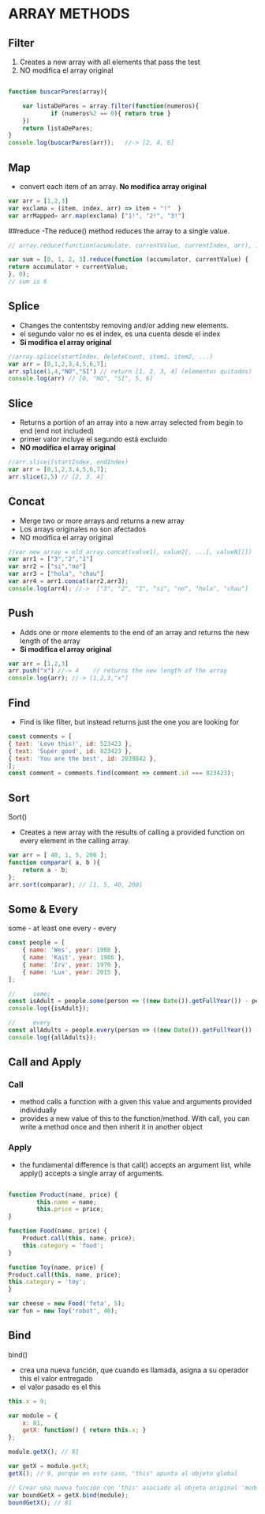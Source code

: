 
# ARRAY METHODS


## Filter

1. Creates a new array with all elements that pass the test 
3. NO modifica el array original

```javascript

function buscarPares(array){

    var listaDePares = array.filter(function(numeros){
            if (numeros%2 == 0){ return true }
    })
    return listaDePares;
}
console.log(buscarPares(arr));   //-> [2, 4, 6]

```

## Map

- convert each item of an array. **No modifica array original**

```javascript
var arr = [1,2,3]  
var exclama = (item, index, arr) => item + "!"  }   
var arrMapped= arr.map(exclama) ["1!", "2!", "3!"]
```

##reduce
-The reduce() method reduces the array to a single value.

```javascript
// array.reduce(function(acumulate, currentValue, currentIndex, arr), initialValue)

var sum = [0, 1, 2, 3].reduce(function (accumulator, currentValue) {
return accumulator + currentValue;
}, 0);
// sum is 6
```

## Splice

- Changes the contentsby removing and/or adding new elements.
- el segundo valor no es el index, es una cuenta desde el index
- **Si modifica el array original**


```javascript
//array.splice(startIndex, deleteCount, item1, item2, ...)
var arr = [0,1,2,3,4,5,6,7];
arr.splice(1,4,"NO","SI") // return [1, 2, 3, 4] (elementos quitados)
console.log(arr) // [0, "NO", "SI", 5, 6]
```

## Slice
- Returns a portion of an array into a new array selected from begin to end (end not included)
- primer valor incluye el segundo está excluido
- **NO modifica el array original**

```javascript
//arr.slice([startIndex, endIndex)
var arr = [0,1,2,3,4,5,6,7];
arr.slice(2,5) // [2, 3, 4]
```

## Concat
- Merge two or more arrays and returns a new array
- Los arrays originales no son afectados
- NO modifica el array original

```javascript
//var new_array = old_array.concat(value1[, value2[, ...[, valueN]]])
var arr1 = ["3","2","1"]  
var arr2 = ["si","no"]  
var arr3 = ["hola", "chau"] 
var arr4 = arr1.concat(arr2,arr3);
console.log(arr4); //->  ["3", "2", "1", "si", "no", "hola", "chau"]

```

## Push
- Adds one or more elements to the end of an array and returns the new length of the array
- **Si modifica el array original**


```javascript
var arr = [1,2,3]
arr.push("x") //-> 4    // returns the new length of the array
console.log(arr); //-> [1,2,3,"x"]
```

## Find
- Find is like filter, but instead returns just the one you are looking for 

```javascript 
const comments = [
{ text: 'Love this!', id: 523423 },
{ text: 'Super good', id: 823423 },
{ text: 'You are the best', id: 2039842 },
];
const comment = comments.find(comment => comment.id === 823423);
```

## Sort

Sort()
- Creates a new array with the results of calling a provided function on every element in the calling array. 

```javascript
var arr = [ 40, 1, 5, 200 ];
function comparar( a, b ){ 
    return a - b; 
};
arr.sort(comparar); // [1, 5, 40, 200]

```

## Some & Every
some - at least one
every - every
```javascript
const people = [
    { name: 'Wes', year: 1988 },
    { name: 'Kait', year: 1986 },
    { name: 'Irv', year: 1970 },
    { name: 'Lux', year: 2015 },
];

//     some;
const isAdult = people.some(person => ((new Date()).getFullYear()) - person.year >= 19);
console.log({isAdult});

//     every
const allAdults = people.every(person => ((new Date()).getFullYear()) - person.year >= 19);
console.log({allAdults});
```

## Call and Apply

### Call
- method calls a function with a given this value and arguments provided individually
- provides a new value of this to the function/method. With call, you can write a method once and then inherit it in another object

### Apply
- the fundamental difference is that call() accepts an argument list, while apply() accepts a single array of arguments.

```javascript

function Product(name, price) {
        this.name = name;
        this.price = price;
}

function Food(name, price) {
    Product.call(this, name, price);
    this.category = 'food';
}

function Toy(name, price) {
Product.call(this, name, price);
this.category = 'toy';
}

var cheese = new Food('feta', 5);
var fun = new Toy('robot', 40);

```

## Bind

bind()  
- crea una nueva función, que cuando es llamada, asigna a su operador this el valor entregado
- el valor pasado es el this

```javascript
this.x = 9;

var module = {
    x: 81,
    getX: function() { return this.x; }
};

module.getX(); // 81

var getX = module.getX;
getX(); // 9, porque en este caso, "this" apunta al objeto global

// Crear una nueva función con 'this' asociado al objeto original 'module'
var boundGetX = getX.bind(module);
boundGetX(); // 81

```
